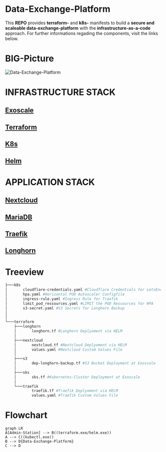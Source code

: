 # Data-Exchange-Platform

This **REPO** provides **terraform-** and **k8s-** manifests to build a **secure and scaleable data-exchange-platform** with the **infrastructure-as-a-code** approach.
For further informations regading the components, visit the links below.

# BIG-Picture
![Data-Exchange-Platform](https://sos-at-vie-1.exo.io/dep-longhorn-backup/mt/PoC_public.jpg)


# INFRASTRUCTURE STACK

## [Exoscale](https://www.exoscale.com/)
## [Terraform](https://www.terraform.io/)
## [K8s](https://kubernetes.io/)
## [Helm](https://helm.sh/)
# APPLICATION STACK
## [Nextcloud](https://nextcloud.com/)
## [MariaDB](https://mariadb.org/)
## [Traefik](https://doc.traefik.io/traefik/providers/kubernetes-ingress/)
## [Longhorn](https://longhorn.io/)



# Treeview
```bash
├───k8s
│       cloudflare-credentials.yaml #Cloudflare Credentials for LetsEncryptCert for Traefik
│       hpa.yaml #Horizontal POD Autoscaler Configfile
│       ingress-rule.yaml #Ingress Rule for Traefik
│       limit_pod_ressources.yaml #LIMIT the POD Ressources for HPA
│       s3-secret.yaml #S3 Secrets for Longhorn Backup
│
│
└───terraform
    ├───longhorn
    │       longhorn.tf #Longhorn Deplyoment via HELM
    │
    ├───nextcloud
    │       nextcloud.tf #Nextcloud Deplyoment via HELM
    │       values.yaml #Nextcloud Custom Values File
    │
    ├───s3
    │       dep-longhorn-backup.tf #S3 Bucket Deployment at Exoscale
    │
    ├───sks
    │       sks.tf #Kubernetes-Cluster Deployment at Exoscale
    │
    └───traefik
            traefik.tf #Traefik Deplyoment via HELM
            values.yaml #Traefik Custom Values File
```
            
# Flowchart
```mermaid
graph LR
A[Admin-Station] --> B((terraform.exe/helm.exe))
A --> C((kubectl.exe))
B --> D{Data-Exchange-Platform}
C --> D
```
